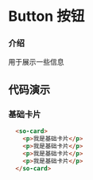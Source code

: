 # Button 按钮

### 介绍

用于展示一些信息

## 代码演示

### 基础卡片

```html
  <so-card>
    <p>我是基础卡片</p>
    <p>我是基础卡片</p>
    <p>我是基础卡片</p>
    <p>我是基础卡片</p>
  </so-card>
```